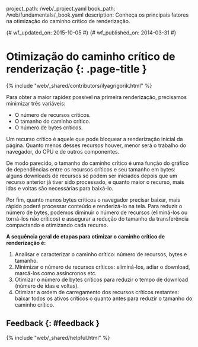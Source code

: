 project_path: /web/_project.yaml book_path: /web/fundamentals/_book.yaml description: Conheça os principais fatores na otimização do caminho crítico de renderização.

{# wf_updated_on: 2015-10-05 #} {# wf_published_on: 2014-03-31 #}

# Otimização do caminho crítico de renderização {: .page-title }

{% include "web/_shared/contributors/ilyagrigorik.html" %}

Para obter a maior rapidez possível na primeira renderização, precisamos minimizar três variáveis:

- O número de recursos críticos.
- O tamanho do caminho crítico.
- O número de bytes críticos.

Um recurso crítico é aquele que pode bloquear a renderização inicial da página. Quanto menos desses recursos houver, menor será o trabalho do navegador, do CPU e de outros componentes.

De modo parecido, o tamanho do caminho crítico é uma função do gráfico de dependências entre os recursos críticos e seu tamanho em bytes: alguns downloads de recursos só podem ser iniciados depois que um recurso anterior já tiver sido processado, e quanto maior o recurso, mais idas e voltas são necessárias para baixá-lo.

Por fim, quanto menos bytes críticos o navegador precisar baixar, mais rápido poderá processar conteúdo e renderizá-lo na tela. Para reduzir o número de bytes, podemos diminuir o número de recursos (eliminá-los ou torná-los não críticos) e assegurar a redução do tamanho da transferência compactando e otimizando cada recurso.

**A sequência geral de etapas para otimizar o caminho crítico de renderização é:**

1. Analisar e caracterizar o caminho crítico: número de recursos, bytes e tamanho.
2. Minimizar o número de recursos críticos: eliminá-los, adiar o download, marcá-los como assíncronos etc.
3. Otimizar o número de bytes críticos para reduzir o tempo de download (número de idas e voltas).
4. Otimizar a ordem de carregamento dos recursos críticos restantes: baixar todos os ativos críticos o quanto antes para reduzir o tamanho do caminho crítico.

## Feedback {: #feedback }

{% include "web/_shared/helpful.html" %}